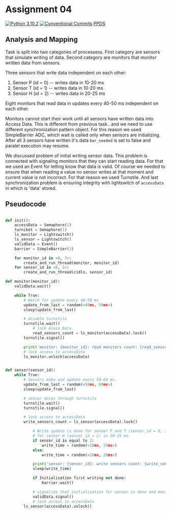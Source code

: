 # Assignment 04

[![Python 3.10.2](https://img.shields.io/badge/python-3.10.2-blue.svg)](https://www.python.org/downloads/release/python-3102/)
[![Conventional Commits](https://img.shields.io/badge/Conventional%20Commits-1.0.0-blue.svg)](https://conventionalcommits.org)
[PPDS](https://uim.fei.stuba.sk/predmet/i-ppds/)

## Analysis and Mapping

Task is split into two categories of processess. First category are sensors that simulate writing of data. Second category are monitors that monitor written data from sensors.

Three sensors that write data independent on each other:

1. Sensor P (id = 0) -- writes data in 10-20 ms
2. Sensor T (id = 1) -- writes data in 10-20 ms
3. Sensor H (id = 2) -- writes data in 20-25 ms

Eight monitors that read data in updates every 40-50 ms independent on each other.

Monitors cannot start their work until all sensors have written data into Access Data. This is different from previous task.. and we need to use different synchronization pattern object. For this reason we used SimpleBarrier ADC, which wait is called only when sensors are initializing. After all 3 sensors have written it's data `bar_needed` is set to false and paralel execution may resume.

We discussed problem of initial writing sensor data. This problem is connected with signaling monitors that they can start reading data. For that we used an Event for letting know that data is valid. Of course we needed to ensure that when reading a value no sensor writes at that moment and current value is not incorrect. For that reason we used Turnstile. And last synchronization problem is ensuring integrity with lightswitch of `accessData` in which is 'data' stored.

## Pseudocode

```python

def init():
    accessData = Semaphore(1)
    turniket = Semaphore(1)
    ls_monitor = Lightswitch()
    ls_sensor = Lightswitch()
    validData = Event()
    barrier = SimpleBarrier(3)

    for monitor_id in <0, 7>:
        create_and_run_thread(monitor, monitor_id)
    for sensor_id in <0, 2>:
        create_and_run_thread(cidlo, sensor_id)

def monitor(monitor_id):
    validData.wait()

    while True:
        # Watch for update every 40-50 ms
        update_from_last = random(<40ms, 50ms>)
        sleep(update_from_last)

        # disable turnstile
        turnstile.wait()
            # lock Acess Data
            read_sensors_count = ls_monitor(accessData).lock()
        turnstile.signal()

        print('monitor: {monitor_id}: read monitors count: {read_sensors_count}')
        # lock access to accessData
        ls_monitor.unlock(accessData)


def sensor(sensor_id):
    while True:
        # Sensors make and update every 50-60 ms.
        update_from_last = random(<50ms, 60ms>)
        sleep(update_from_last)

        # sensor moves through turnstile
        turnstile.wait()
        turnstile.signal()

        # lock access to accessData
        write_sensors_count = ls_sensor(accessData).lock()

            # Write update is done for sensor P and T (sensor_id = 0, 1) in 10-20 ms
            # for sensor H (sensor_id = 2) in 20-25 ms.
            if sensor_id is equal to 2:
                write_time = random(<20ms, 25ms>)
            else:
                write_time = random(<10ms, 20ms>)

            print('sensor: {sensor_id}: write sensors count: {write_sensors_count}, write time: {write_time} ms')
            sleep(write_time)

            if Initialization first writing not done:
                barrier.wait()

            # signalize that initialization for sensor is done and monitor can read
            validData.signal()
            # lock access to accessData
        ls_sensor(accessData).unlock()
```
